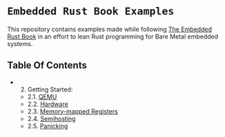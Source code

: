 # `Embedded Rust Book Examples`

This repository contains examples made while following [The Embedded Rust Book](https://docs.rust-embedded.org/book/index.html) in an effort to lean Rust programming for Bare Metal embedded systems.

## Table Of Contents

- 2. Getting Started:
  - 2.1. [QEMU](getting-started/qemu/README.md)
  - 2.2. [Hardware](getting-started/hardware/README.md)
  - 2.3. [Memory-mapped Registers](getting-started/memory-mapped-registers/README.md)
  - 2.4. [Semihosting](getting-started/semihosting/README.md)
  - 2.5. [Panicking](getting-started/panicking/README.md)
